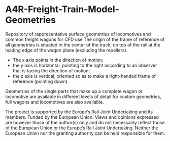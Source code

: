 
# A4R-Freight-Train-Model-Geometries
Repository of rappresentative surface geometries of locomotives and common freight wagons for CFD use
The origin of the frame of reference of all geometries is situated in the center of the track, on top of the rail at the leading edge of the wagon plane (excluding the repellers).
-  The x axis points in the direction of motion;
-  the y axis is horizontal, pointing to the right according to an observer that is facing the direction of motion;
-  the z axis is vertical, oriented so as to make a right-handed frame of reference (pointing down).

Geometries of the single parts that make up a complete wagon or locomotive are available in different levels of detail for custom geometries, full wagons and locomotives are also available.






The project is supported by the Europe’s Rail Joint Undertaking and its members.
Funded by the European Union. Views and opinions expressed are however those of the author(s) only and do not necessarily reflect those of the European Union or the Europe’s Rail  Joint Undertaking. Neither the European Union nor the granting authority can be held responsible for them.
